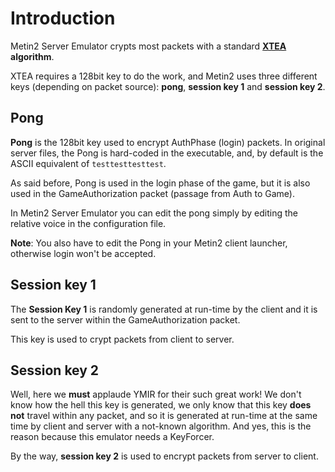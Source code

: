 # Introduction #

Metin2 Server Emulator crypts most packets with a standard **[XTEA](http://en.wikipedia.org/wiki/XTEA) algorithm**.


XTEA requires a 128bit key to do the work, and Metin2 uses three different keys (depending on packet source): **pong**, **session key 1** and **session key 2**.

## Pong ##
**Pong** is the 128bit key used to encrypt AuthPhase (login) packets. In original server files, the Pong is hard-coded in the executable, and, by default is the ASCII equivalent of `testtesttesttest`.

As said before, Pong is used in the login phase of the game, but it is also used in the GameAuthorization packet (passage from Auth to Game).

In Metin2 Server Emulator you can edit the pong simply by editing the relative voice in the configuration file.

**Note**: You also have to edit the Pong in your Metin2 client launcher, otherwise login won't be accepted.

## Session key 1 ##
The **Session Key 1** is randomly generated at run-time by the client and it is sent to the server within the GameAuthorization packet.

This key is used to crypt packets from client to server.

## Session key 2 ##

Well, here we **must** applaude YMIR for their such great work! We don't know how the hell this key is generated, we only know that this key **does not** travel within any packet, and so it is generated at run-time at the same time by client and server with a not-known algorithm. And yes, this is the reason because this emulator needs a KeyForcer.

By the way, **session key 2** is used to encrypt packets from server to client.